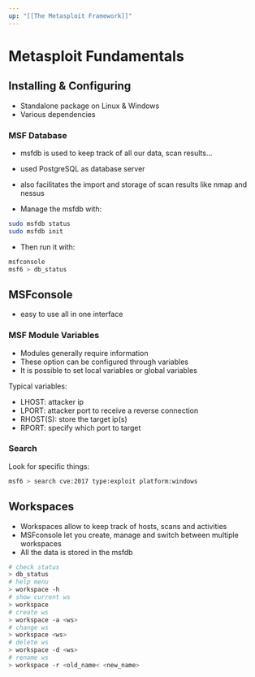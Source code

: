 ```yaml
---
up: "[[The Metasploit Framework]]"
---
```


# Metasploit Fundamentals

## Installing & Configuring

- Standalone package on Linux & Windows
- Various dependencies

### MSF Database

- msfdb is used to keep track of all our data, scan results...
- used PostgreSQL as database server
- also facilitates the import and storage of scan results like nmap and nessus

- Manage the msfdb with:

```bash
sudo msfdb status
sudo msfdb init
```

- Then run it with:

```bash
msfconsole
msf6 > db_status
```

## MSFconsole

- easy to use all in one interface

### MSF Module Variables

- Modules generally require information
- These option can be configured through variables
- It is possible to set local variables or global variables

Typical variables:

- LHOST: attacker ip
- LPORT: attacker port to receive a reverse connection
- RHOST(S): store the target ip(s)
- RPORT: specify which port to target

### Search

Look for specific things:

```bash
msf6 > search cve:2017 type:exploit platform:windows
```

## Workspaces

- Workspaces allow to keep track of hosts, scans and activities
- MSFconsole let you create, manage and switch between multiple workspaces
- All the data is stored in the msfdb

```bash
# check status
> db_status
# help menu
> workspace -h
# show current ws
> workspace
# create ws
> workspace -a <ws>
# change ws
> workspace <ws>
# delete ws
> workspace -d <ws>
# rename ws
> workspace -r <old_name< <new_name>
```
